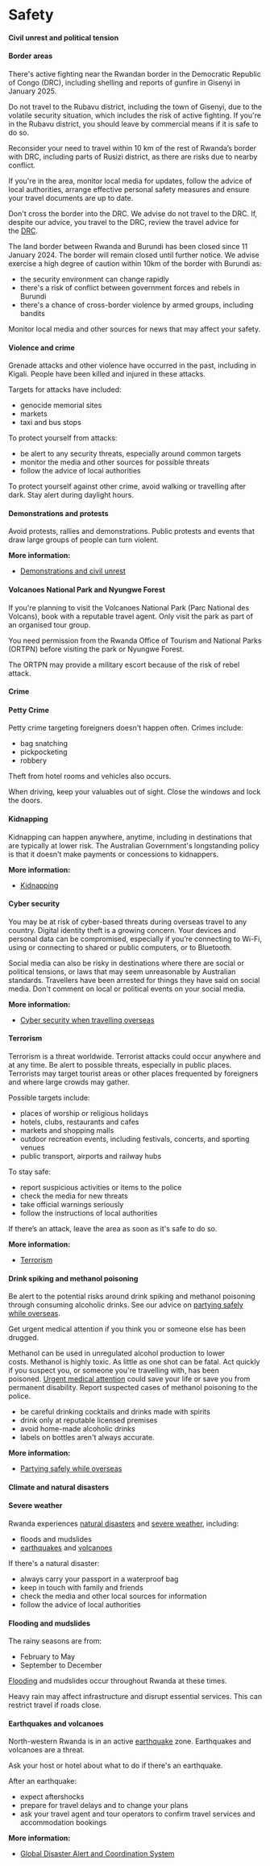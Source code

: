 # Safety

#### Civil unrest and political tension

#### Border areas

There's active fighting near the Rwandan border in the Democratic Republic of Congo (DRC), including shelling and reports of gunfire in Gisenyi in January 2025. 

Do not travel to the Rubavu district, including the town of Gisenyi, due to the volatile security situation, which includes the risk of active fighting. If you're in the Rubavu district, you should leave by commercial means if it is safe to do so.

Reconsider your need to travel within 10 km of the rest of Rwanda’s border with DRC, including parts of Rusizi district, as there are risks due to nearby conflict.

If you're in the area, monitor local media for updates, follow the advice of local authorities, arrange effective personal safety measures and ensure your travel documents are up to date.

Don't cross the border into the DRC. We advise do not travel to the DRC. If, despite our advice, you travel to the DRC, review the travel advice for the [DRC](https://www.smartraveller.gov.au/destinations/africa/democratic-republic-congo).

The land border between Rwanda and Burundi has been closed since 11 January 2024. The border will remain closed until further notice. We advise exercise a high degree of caution within 10km of the border with Burundi as:

* the security environment can change rapidly
* there's a risk of conflict between government forces and rebels in Burundi
* there's a chance of cross-border violence by armed groups, including bandits

Monitor local media and other sources for news that may affect your safety.

#### Violence and crime

Grenade attacks and other violence have occurred in the past, including in Kigali. People have been killed and injured in these attacks.

Targets for attacks have included:

* genocide memorial sites
* markets
* taxi and bus stops

To protect yourself from attacks:

* be alert to any security threats, especially around common targets
* monitor the media and other sources for possible threats
* follow the advice of local authorities

To protect yourself against other crime, avoid walking or travelling after dark. Stay alert during daylight hours.

#### Demonstrations and protests

Avoid protests, rallies and demonstrations. Public protests and events that draw large groups of people can turn violent.

**More information:**

* [Demonstrations and civil unrest](/before-you-go/safety/protests-civil-unrest "Protests and civil unrest")

#### Volcanoes National Park and Nyungwe Forest

If you're planning to visit the Volcanoes National Park (Parc National des Volcans), book with a reputable travel agent. Only visit the park as part of an organised tour group.

You need permission from the Rwanda Office of Tourism and National Parks (ORTPN) before visiting the park or Nyungwe Forest.

The ORTPN may provide a military escort because of the risk of rebel attack.

#### Crime

#### Petty Crime

Petty crime targeting foreigners doesn't happen often. Crimes include:

* bag snatching
* pickpocketing
* robbery

Theft from hotel rooms and vehicles also occurs.

When driving, keep your valuables out of sight. Close the windows and lock the doors.

#### Kidnapping

Kidnapping can happen anywhere, anytime, including in destinations that are typically at lower risk. The Australian Government's longstanding policy is that it doesn't make payments or concessions to kidnappers.

**More information:**

* [Kidnapping](https://www.smartraveller.gov.au/before-you-go/safety/kidnapping)

#### Cyber security

You may be at risk of cyber-based threats during overseas travel to any country. Digital identity theft is a growing concern. Your devices and personal data can be compromised, especially if you’re connecting to Wi-Fi, using or connecting to shared or public computers, or to Bluetooth.

Social media can also be risky in destinations where there are social or political tensions, or laws that may seem unreasonable by Australian standards. Travellers have been arrested for things they have said on social media. Don't comment on local or political events on your social media.

**More information:**

* [Cyber security when travelling overseas](https://www.smartraveller.gov.au/before-you-go/staying-safe/cyber-security)

#### Terrorism

Terrorism is a threat worldwide. Terrorist attacks could occur anywhere and at any time. Be alert to possible threats, especially in public places. Terrorists may target tourist areas or other places frequented by foreigners and where large crowds may gather.

Possible targets include:

* places of worship or religious holidays
* hotels, clubs, restaurants and cafes
* markets and shopping malls
* outdoor recreation events, including festivals, concerts, and sporting venues
* public transport, airports and railway hubs

To stay safe:

* report suspicious activities or items to the police
* check the media for new threats
* take official warnings seriously
* follow the instructions of local authorities

If there’s an attack, leave the area as soon as it's safe to do so.

**More information:**

* [Terrorism](/before-you-go/safety/terrorism "Terrorism")

#### Drink spiking and methanol poisoning

Be alert to the potential risks around drink spiking and methanol poisoning through consuming alcoholic drinks. See our advice on [partying safely while overseas](https://www.smartraveller.gov.au/before-you-go/safety/partying#methanol).

Get urgent medical attention if you think you or someone else has been drugged.

Methanol can be used in unregulated alcohol production to lower costs. Methanol is highly toxic. As little as one shot can be fatal. Act quickly if you suspect you, or someone you're travelling with, has been poisoned. [Urgent medical attention](/while-youre-away/when-things-go-wrong/medical-assistance "Medical assistance overseas") could save your life or save you from permanent disability. Report suspected cases of methanol poisoning to the police.

* be careful drinking cocktails and drinks made with spirits
* drink only at reputable licensed premises
* avoid home-made alcoholic drinks
* labels on bottles aren't always accurate.

**More information:**

* [Partying safely while overseas](https://www.smartraveller.gov.au/before-you-go/safety/partying)

#### Climate and natural disasters

#### Severe weather

Rwanda experiences [natural disasters](/before-you-go/safety/natural-disasters "Staying safe when there's a natural disaster") and [severe weather](/while-youre-away/crisis-or-emergency/severe-weather-incident "There's a severe weather incident"), including:

* floods and mudslides
* [earthquakes](/before-you-go/safety/earthquakes-tsunamis "Earthquakes and tsunamis") and [volcanoes](/before-you-go/safety/natural-disasters "Staying safe when there's a natural disaster")

If there's a natural disaster:

* always carry your passport in a waterproof bag
* keep in touch with family and friends
* check the media and other local sources for information
* follow the advice of local authorities

#### Flooding and mudslides

The rainy seasons are from:

* February to May
* September to December

[Flooding](/before-you-go/safety/natural-disasters "Staying safe when there's a natural disaster") and mudslides occur throughout Rwanda at these times.

Heavy rain may affect infrastructure and disrupt essential services. This can restrict travel if roads close.

#### Earthquakes and volcanoes

North-western Rwanda is in an active [earthquake](/before-you-go/safety/earthquakes-tsunamis "Earthquakes and tsunamis") zone. Earthquakes and volcanoes are a threat.

Ask your host or hotel about what to do if there's an earthquake.

After an earthquake:

* expect aftershocks
* prepare for travel delays and to change your plans
* ask your travel agent and tour operators to confirm travel services and accommodation bookings

**More information:**

* [Global Disaster Alert and Coordination System](http://www.gdacs.org/)